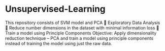 # Unsupervised-Learning
This repository consists of SVM model and PCA
 Exploratory Data Analysis
 Reduce number dimensions in the dataset with minimal information loss
 Train a model using Principle Components
Objective:
Apply dimensionality reduction technique – PCA and train a model using principle components instead of training the model using just the raw data.
